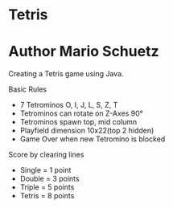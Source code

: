 # Tetris
# Author Mario Schuetz

Creating a Tetris game using Java.

Basic Rules
- 7 Tetrominos O, I, J, L, S, Z, T
- Tetrominos can rotate on Z-Axes 90°
- Tetrominos spawn top, mid column
- Playfield dimension 10x22(top 2 hidden)
- Game Over when new Tetromino is blocked

Score by clearing lines
- Single = 1 point
- Double = 3 points
- Triple = 5 points
- Tetris = 8 points


